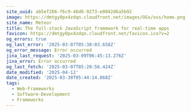 ```yaml
---
site_uuid: ab5ef266-f6c9-46d6-9273-e0042d6a5b92
image: https://dmtgy0px4zdqn.cloudfront.net/images/OGs/oss/home.png
site_name: Meteor
title: The full-stack JavaScript framework for real-time apps
favicon: https://dmtgy0px4zdqn.cloudfront.net/favicon.ico?v=2
og_errors: true
og_last_error: '2025-03-07T05:38:03.658Z'
og_error_message: Error occurred
jina_last_request: '2025-03-09T06:45:13.276Z'
jina_error: Error occurred
og_last_fetch: '2025-03-07T05:20:56.424Z'
date_modified: '2025-04-12'
date_created: '2025-03-30T05:44:14.868Z'
tags:
  - Web-Frameworks
  - Software-Development
  - Frameworks
---
```














